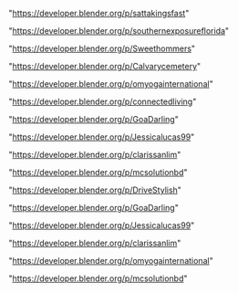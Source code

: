 "https://developer.blender.org/p/sattakingsfast"

"https://developer.blender.org/p/southernexposureflorida"

"https://developer.blender.org/p/Sweethommers"

"https://developer.blender.org/p/Calvarycemetery"

"https://developer.blender.org/p/omyogainternational"

"https://developer.blender.org/p/connectedliving"

"https://developer.blender.org/p/GoaDarling"

"https://developer.blender.org/p/Jessicalucas99"

"https://developer.blender.org/p/clarissanlim"

"https://developer.blender.org/p/mcsolutionbd"

"https://developer.blender.org/p/DriveStylish"

 
"https://developer.blender.org/p/GoaDarling"


"https://developer.blender.org/p/Jessicalucas99"


"https://developer.blender.org/p/clarissanlim"


"https://developer.blender.org/p/omyogainternational"


"https://developer.blender.org/p/mcsolutionbd"


 

